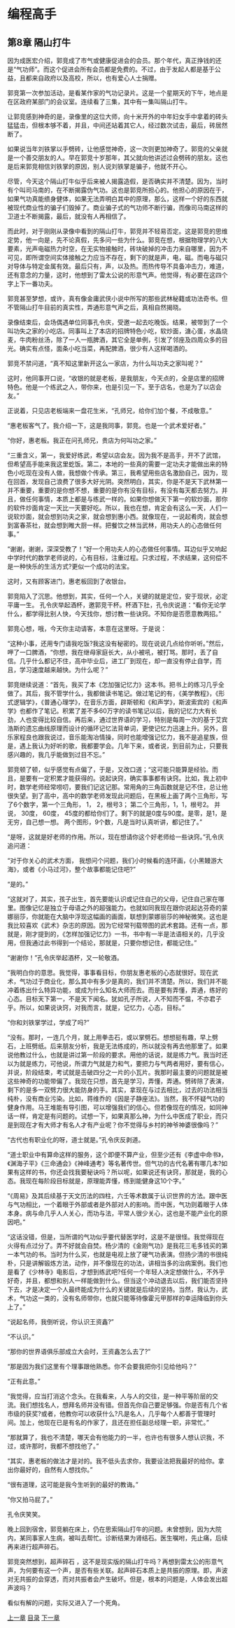 # 编程高手  
    
## 第8章 隔山打牛
    
因为成医宏介绍，郭竞成了市气或健康促进会的会员。那个年代，真正挣钱的还是“气功师”。而这个促进会所有会员都是免费的。不过，由于发起人都是基于公益，且都来自政府以及高校，所以，也有爱心人士捐赠。
    
郭竞第一次参加活动，是看某作家的气功记录片。这是一个星期天的下午，地点是在区政府某部门的会议室。连续看了三集，其中有一集叫隔山打牛。
    
让郭竞感到神奇的是，录像里的这位大师，向十米开外的中年妇女手中拿着的砖头猛猛击，但根本够不着，并且，中间还站着其它人，经过数次试击，最后，砖居然断了。
    
如果说当年刘铁掌以手劈砖，让他感觉神奇，这一次则更加神奇了。郭竞的父亲就是一个善交朋友的人。早在郭竞十岁那年，其父就向他讲述过会劈砖的朋友。这也是后来郭竞相信刘铁掌的原因，别人说刘铁掌是骗子，他就不开心。
    
尽管，今天这个隔山打牛似乎后来被人揭露造假，是否确实并不清楚。因为，当时有个叫司马南的，在不断揭露伪气功。这也是郭竞所担心的。他担心的原因在于，如果气功真能缋身健体，如果无法弄明白其中的原理，那么，这样一个好的东西就被现代商业性的骗子们毁掉了。商业骗子式的气功师不断行骗，而像司马南这样的卫道士不断揭露，最后，就没有人再相信了。
    
而此时，对于刚刚从录像中看到的隔山打牛，郭竞并不轻易否定。这是郭竞的思维定势，他一向是，先不论真假，先多问一些为什么。郭竞在想，根据物理学的八大要素，光声电磁热力时空，在无实物接触时，砖块破掉的冲击力来自哪里，因为不可见，即所谓空间实体接触之力应当不存在，剩下的就是声，电，磁。而电与磁只对导体与特定金属有效。最后只有，声，以及热。而热传导不具备冲击力，难道，还有意念的力量，这时，他想到了雷太公说的形意气声。他觉得，有必要在这四个字上下一番功夫。
    
郭竞甚至梦想，或许，真有像金庸武侠小说中所写的那些武林秘籍或功法奇书。但不管隔山打牛目前的真实性，弄通形意气声之后，真相自然揭晓。
    
录像结束后，会场偶遇单位同事孔令庆，受邀一起去吃晚饭。结果，被带到了一个叫功失之家的小吃店。同事叫上了本店的招牌特色小吃，软炒面，溏心蛋，水晶烧麦，牛肉粉丝汤，除了一人一瓶脾酒，其它全是单例，引发了邻座及四周众多的目光。确实有点怪，面条小吃当菜，再配脾酒，很少有人这样喝酒的。
    
郭竞不禁问道，“真不知这里新开这么一家店，为什么叫功夫之家叫呢？”
    
这时，他同事开口说，“收银的就是老板，是我朋友，今天点的，全是店里的招牌特色。他是一个练武之人，带你来，也是引见一下。至于店名，也是为了以店会友。”
    
正说着，只见店老板端来一盘花生米，“孔师兄，给你们加个餐，不成敬意。”
    
“惠老板客气了。我介绍一下，这是我同事，郭竞。也是一个武术爱好者。”
    
“你好，惠老板。我正在问孔师兄，贵店为何叫功之家。”
    
“三重含义，第一，我爱好练武，希望以店会友。因为我不是高手，开不了武馆，但希望高手能来我这里虼饭。第二，本地的一些真的需要一定功夫才能做出来的特色小吃现在没有人做，我想做个传承。第三，我希望用些店名激励自己，因为，现在回首，发现自己浪费了很多大好光阴。突然明白，其实，你是不是天下武林第一并不重要，重要的是你想不想，重要的是你有没有目标，有没有每天都去努力。并且，做任何事情，本质上都是与练武一样的。如果你想做天下第一的软炒面，那你的软件炒面肯定一天比一天要好吃。所以，我也在想，肯定会有这么一天，人们一说软炒面，就会想到功夫之家，就会想到惠小西。就像现在，一说起肴肉，就会想到富春茶社，就会想到睢大厨一样。把餐饮之林当武林，用功夫人的心态做任何事。”
    
“谢谢，谢谢，深深受教了！”好一个用功夫人的心态做任何事情。耳边似乎又响起中学时代的数学老师说的，心有目标，注重过程。只求过程，不求结果，这何偿不是一种快乐的生活方式?更似一个成功的法宝。
    
这时，又有顾客进门，惠老板回到了收银台。
    
郭竞陷入了沉思。他想到，其实，任何一个人，关键的就是定位，安于现状，必定平庸一生。
孔令庆举起酒杯，邀郭竞干杯。杯酒下肚，孔令庆说道：“看你无论学什么，都学得比别人快，今天找你，想讨教一些诀窍。不知你是否愿意教两招。”
    
郭竞心想，哦，今天你主动请客，本意在这里呀。于是说：
    
“这种小事，还用专门请我吃饭?我这没有秘密的。现在说说几点给你听听。”然后，呷了一口脾酒，“你想，我在继母家庭长大，从小被吼，被打骂。那时，丢了自信。几乎什么都记不住，高中毕业后，进工厂到现在，却一直没有停止自学，而且，学习速度越来越快。为什么呢？”
    
郭竞继续说道：“首先，我买了本《怎加强记忆力》这本书。把书上的练习几乎全做了。其后，我不管学什么，我都做读书笔记。做过笔记的有，《美学教程》，《形式逻辑学》，《普通心理学》，在音乐方面，辟斯顿和《和声学》，斯波索宾的《和声学》也都作了笔记。积累了差不多60万字的读书笔记以后，我的记忆力大有长劲，人也变得比较自信。再后来，通过世界语的学习，特别是每周一次的基于艾宾浩斯的遗忘曲线原理而设计的循环记忆法背单词，更使记忆力迅速上升。另外，音乐家程良也跟我说过，音乐能淘冶情操，同时也能增强记忆力，我不是追星族，但是，遇上我认为好听的歌，我都要学会。几年下来，或者说，到目前为止，只要我感兴趣的，我几乎能做到过目不忘。”
    
郭竞顿了顿，似乎感觉有点偏了，于是，又改口道；“这可能只能算是经验。而且，是要有一定积累才能获得的。说起诀窍，确实事事都有诀窍。比如，我上初中时，数学老师经常唠叨，要我们记这记那。常用角的三角函数就是记不住，总让他很失望。到了高中，高中的数学老师发现此问题后，在黑板上画了两个三角形，写了6个数字，第一个三角形， 1， 2，根号3； 第二个三角形，1，1，根号2。 并说， 30度， 60度， 45度的都给你们了。剩下的就是0度与90度。是零，是1，是无穷，自己想一想。 两个图形，9个数，凡是当时认真听讲，都记住了。”
    
“是呀，这就是好老师的作用。所以，现在想请你这个好老师给一些诀窍。”孔令庆追问道：
    
“对于你关心的武术方面， 我想问个问题，我们小时候看的连环画，《小黑鳗游大海》，或者《小马过河》，整个故事都能记住吧?”
    
“是的。”
    
“这就对了，其实，孩子出生，首先要能认识或记住自己的父母，记住自己家在哪里。图像记忆是独立于母语之外的超强能力。也就如同我现在跟你说起达芬奇的蒙娜丽莎，你就能在大脑中浮现这幅画的画面，联想到蒙娜丽莎的神秘微笑。这也是我比较喜欢《武术》杂志的原因。因为它经常刊载带图的武术套路。还有一点，那就是，刚才提到的，《怎样加强记忆力》一书，书中有一半是法语相关的，几乎没用，但我通过此书得到一个结论，那就是，只要你想记住，都能记住。”
    
“谢谢你！”孔令庆举起酒杯，又一轮敬酒。
    
“我明白你的意思。我觉得，事事看目标，你朋友惠老板的心态就很好。现在武术，气功过于商业化，那么其中有多少是真的，我们并不清楚。所以，我们并不能冲着练出什么特异功能，或成为什么知名大师而去。而是要有弄懂，弄通，练好的心态。目标天下第一，不是天下闻名。犹如孔子所说，人不知而不愠，不亦君子乎。所以，如果说诀窍，对我而言，就是，记忆力，心态，目标。”
    
“你和刘铁掌学过，学成了吗?”
    
“没有。那时，一连几个月，就上用拳击石，或以掌劈石。想想挺有趣，早上劈石，上班劈纸。后来朋友分析，我是无法练成的，所以就没有再去他那里了。如果说他教过什么，也就是讲过第一阶段的要求。用他的话说，就是练力气。我当时还以为就是练力，可他说，所谓力气就是力和气，要把力与气两者用好，要有信心，并说，阶段结束，考试就是击破四分之一片的小瓦片。我那时最主要的问题就是被这些神奇的功能带偏了。我现在只想，首先是学习，弄懂，弄通。劈砖除了表演，剩下的是多一双劈力很大能防身的手。其实，拿现在与过去相比，过去的功法相当纯朴，没有商业污染。比如，蒋维乔的《因是子静座法》。当然，我不怀疑气功的健身作用。马王堆能有导引图，可以增强我们的信心。但若像现在的情况，如同神话一样，肯定是有问题的。试想一下，如果真那么神，为什么中医成了职业，而只是到现在才有大师才有名人才有产业呢？你不觉得与乡村的神爷神婆很像吗？”
    
“古代也有职业化的呀，道士就是。”孔令庆反剥道。
    
“道士职业中有算命这样的服务，这个即便不算产业，但至少还有《李虚中命书》，《渊海子平》《三命通会》《神峰通考》等名著传世。但气功的古代名著有哪几本?如果有这样的书，你还会找我要秘诀吗？所以呢，如果说还有诀窍，那就是，我的心态。我现在每阶段目标就是，原理能弄懂，练到能健身这10个字。”
    
“《周易》及其后续基于天文历法的四柱，六壬等术数属于认识世界的方法。跟中医与气功相比，一个着眼于外部或者是外部对人的影响。而中医，气功则着眼于人体本身。病与命几乎人人关心，而功与法，平常人很少关心，这也是不能产业化的原因吧。”
    
“这话没错，但是，当所谓的气功似乎要代替医学时，这是不是很怪。我觉得现在火得有点过分了。弄不好就会自焚。杨少清的《金刚气功》是我花三毛多钱买的第一本气功的书。当时为什么买，也就是电视上放了硬气功表演。但扬少清的书很纯朴，只是讲解锻炼方法，动作，并不像现在的功法，讲相当多的治病案例。我们也是看了《少林寺》电影后，才想到练武吧?任何一个年轻人决定想做什么，不外乎好奇，并且，都想和别人一样能做到什么。但当这个冲动退去以后，我们能否坚持下去，才是决定一个人最终能成为什么的关键就是后续的坚持。当然，我认为，武术，气功这一类的，没有名师带你，也就只能等待像霍元甲那样的幸运降临到你头上了。”
    
“说起名师，我倒听说，你认识王资鑫?”
    
“不认识。”
    
“那你的世界语俱乐部成立大会时，王资鑫怎么去了?”
    
“那是因为我们这里有个理事跟他熟悉。你不会要我把你引见给他吗？”
    
“正有此意。”
    
“我觉得，应当打消这个念头。在我看来，人与人的交往，是一种平等阶层的交流。我们想找名人，想拜名师并没有错。但首先你自己要足够强。你是否有几个省市级的获奖?或者，他教你可以收获什么?凡是名人，几乎每个人都善于管理时间。加上，他现在已是有名的作家了，且还在担任副总经理一职，非常忙。”
    
“那就算了，我也不清楚，哪天会有他能力的一半，也许也有很多人想认识我，不过，或许那时，我都不想找他了。”
    
“其实，惠老板的做法才是对的。我不低头去求你，我要设法把我最好的给你。拿出你最好的，自然有人想找你。”
    
“很有道理，这可能是我今生听到的最好的教诲。”
    
“你又拍马屁了。”
    
孔令庆笑笑。
    
晚上回到宿舍，郭竞躺在床上，仍在思索隔山打牛的问题。未曾想到，因为大院内，某同事家人生病，被叫去帮忙。诊断结果为肾结石。医生嘱咐，先止痛，后续再来进行超声碎石。
    
郭竞突然想到，超声碎石 ，这不是现实版的隔山打牛吗？再想到雷太公的形意气声，为何要有这一个声，是否有些关联。起声碎石本质上是共振的原理。即，声波对无共振的会穿透，而对共振者会产生破坏。但是，根本的问题是，人体会发出超声波吗？
    
看似有解的问题，实际又进入了一个死角。
    

[上一章](https://github.com/BardoQi/CodeGuru/blob/master/docs/chapter_007.md  "上一章")
[目录](https://github.com/BardoQi/CodeGuru  "目录")
[下一章](https://github.com/BardoQi/CodeGuru/blob/master/docs/chapter_009.md  "下一章")
